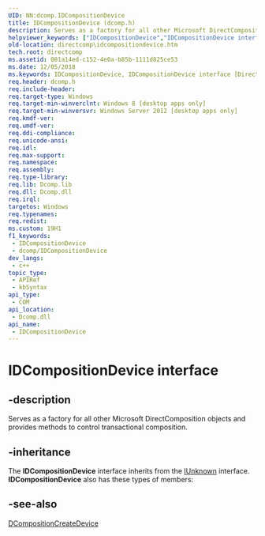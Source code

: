 ```yaml
---
UID: NN:dcomp.IDCompositionDevice
title: IDCompositionDevice (dcomp.h)
description: Serves as a factory for all other Microsoft DirectComposition objects and provides methods to control transactional composition.
helpviewer_keywords: ["IDCompositionDevice","IDCompositionDevice interface [DirectComposition]","IDCompositionDevice interface [DirectComposition]","described","dcomp/IDCompositionDevice","directcomp.idcompositiondevice"]
old-location: directcomp\idcompositiondevice.htm
tech.root: directcomp
ms.assetid: 081a14ed-c152-4e0a-b85b-1111d825ce53
ms.date: 12/05/2018
ms.keywords: IDCompositionDevice, IDCompositionDevice interface [DirectComposition], IDCompositionDevice interface [DirectComposition],described, dcomp/IDCompositionDevice, directcomp.idcompositiondevice
req.header: dcomp.h
req.include-header: 
req.target-type: Windows
req.target-min-winverclnt: Windows 8 [desktop apps only]
req.target-min-winversvr: Windows Server 2012 [desktop apps only]
req.kmdf-ver: 
req.umdf-ver: 
req.ddi-compliance: 
req.unicode-ansi: 
req.idl: 
req.max-support: 
req.namespace: 
req.assembly: 
req.type-library: 
req.lib: Dcomp.lib
req.dll: Dcomp.dll
req.irql: 
targetos: Windows
req.typenames: 
req.redist: 
ms.custom: 19H1
f1_keywords:
 - IDCompositionDevice
 - dcomp/IDCompositionDevice
dev_langs:
 - c++
topic_type:
 - APIRef
 - kbSyntax
api_type:
 - COM
api_location:
 - Dcomp.dll
api_name:
 - IDCompositionDevice
---
```


# IDCompositionDevice interface


## -description

Serves as a factory for all other Microsoft DirectComposition objects and provides methods to control transactional composition.

## -inheritance

The <b>IDCompositionDevice</b> interface inherits from the <a href="/windows/desktop/api/unknwn/nn-unknwn-iunknown">IUnknown</a> interface. <b>IDCompositionDevice</b> also has these types of members:

## -see-also

<a href="/windows/desktop/api/dcomp/nf-dcomp-dcompositioncreatedevice">DCompositionCreateDevice</a>
